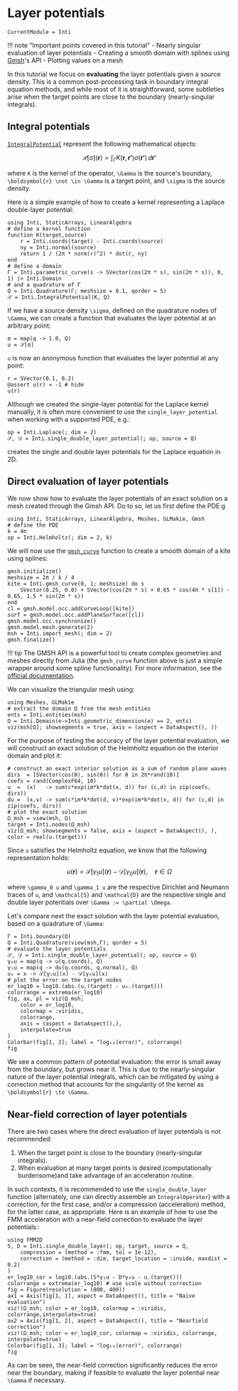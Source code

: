 # Layer potentials

```@meta
CurrentModule = Inti
```

!!! note "Important points covered in this tutorial"
    - Nearly singular evaluation of layer potentials
    - Creating a smooth domain with splines using [Gmsh](https://gmsh.info/)'s API
    - Plotting values on a mesh

In this tutorial we focus on **evaluating** the layer potentials given a source
density. This is a common post-processing task in boundary integral equation
methods, and while most of it is straightforward, some subtleties arise when the
target points are close to the boundary (nearly-singular integrals).

## Integral potentials

[`IntegralPotential`](@ref) represent the following mathematical objects:

```math
\mathcal{P}[\sigma](\boldsymbol{r}) = \int_{\Gamma} K(\boldsymbol{r}, \boldsymbol{r'}) \sigma(\boldsymbol{r'}) \, d\boldsymbol{r'}
```

where ``K`` is the kernel of the operator, ``\Gamma`` is the source's boundary,
``\boldsymbol{r} \not \in \Gamma`` is a target point, and ``\sigma`` is the
source density.

Here is a simple example of how to create a kernel representing a Laplace
double-layer potential:

```@example layer_potentials
using Inti, StaticArrays, LinearAlgebra
# define a kernel function
function K(target,source)
    r = Inti.coords(target) - Inti.coords(source)
    ny = Inti.normal(source)
    return 1 / (2π * norm(r)^2) * dot(r, ny)
end
# define a domain
Γ = Inti.parametric_curve(s -> SVector(cos(2π * s), sin(2π * s)), 0, 1) |> Inti.Domain
# and a quadrature of Γ
Q = Inti.Quadrature(Γ; meshsize = 0.1, qorder = 5)
𝒮 = Inti.IntegralPotential(K, Q)
```

If we have a source density ``\sigma``, defined on the quadrature nodes of
``\Gamma``, we can create a function that evaluates the layer potential at an
arbitrary point:

```@example layer_potentials
σ = map(q -> 1.0, Q)
u = 𝒮[σ]
```

`u` is now an anonymous function that evaluates the layer potential at any point:

```@example layer_potentials
r = SVector(0.1, 0.2)
@assert u(r) ≈ -1 # hide
u(r)
```

Although we created the single-layer potential for the Laplace kernel manually,
it is often more convenient to use the `single_layer_potential` when working
with a supported PDE, e.g.:

```@example layer_potentials
op = Inti.Laplace(; dim = 2)
𝒮, 𝒟 = Inti.single_double_layer_potential(; op, source = Q)
```

creates the single and double layer potentials for the Laplace equation in 2D.

## Direct evaluation of layer potentials

We now show how to evaluate the layer potentials of an exact solution on a mesh
created through the Gmsh API. Do to so, let us first define the PDE:g

```@example layer_potentials
using Inti, StaticArrays, LinearAlgebra, Meshes, GLMakie, Gmsh
# define the PDE
k = 4π
op = Inti.Helmholtz(; dim = 2, k)
```

We will now use the [`gmsh_curve`](@ref) function to create a smooth domain of a
kite using splines:

```@example layer_potentials
gmsh.initialize()
meshsize = 2π / k / 4
kite = Inti.gmsh_curve(0, 1; meshsize) do s
    SVector(0.25, 0.0) + SVector(cos(2π * s) + 0.65 * cos(4π * s[1]) - 0.65, 1.5 * sin(2π * s))
end
cl = gmsh.model.occ.addCurveLoop([kite])
surf = gmsh.model.occ.addPlaneSurface([cl])
gmsh.model.occ.synchronize()
gmsh.model.mesh.generate(2)
msh = Inti.import_mesh(; dim = 2)
gmsh.finalize()
```

!!! tip
    The GMSH API is a powerful tool to create complex geometries and meshes
    directly from Julia (the `gmsh_curve` function above is just a simple
    wrapper around some spline functionality). For more information, see the
    [official
    documentation](https://gmsh.info/doc/texinfo/gmsh.html#Gmsh-application-programming-interface).

We can visualize the triangular mesh using:

```@example layer_potentials
using Meshes, GLMakie
# extract the domain Ω from the mesh entities
ents = Inti.entities(msh)
Ω = Inti.Domain(e->Inti.geometric_dimension(e) == 2, ents)
viz(msh[Ω]; showsegments = true, axis = (aspect = DataAspect(), ))
```

For the purpose of testing the accuracy of the layer potential evaluation, we
will construct an exact solution of the Helmholtz equation on the interior
domain and plot it:

```@example layer_potentials
# construct an exact interior solution as a sum of random plane waves
dirs  = [SVector(cos(θ), sin(θ)) for θ in 2π*rand(10)]
coefs = rand(ComplexF64, 10)
u  =  (x)   -> sum(c*exp(im*k*dot(x, d)) for (c,d) in zip(coefs, dirs))
du =  (x,ν) -> sum(c*im*k*dot(d, ν)*exp(im*k*dot(x, d)) for (c,d) in zip(coefs, dirs))
# plot the exact solution
Ω_msh = view(msh, Ω)
target = Inti.nodes(Ω_msh)
viz(Ω_msh; showsegments = false, axis = (aspect = DataAspect(), ), color = real(u.(target)))
```

Since `u` satisfies the Helmholtz equation, we know that the following
representation holds:

```math
u(\boldsymbol{r}) = \mathcal{S}[\gamma_1 u](\boldsymbol{r}) - \mathcal{D}[\gamma_0 u](\boldsymbol{r}), \quad \boldsymbol{r} \in \Omega
```

where ``\gamma_0 u`` and ``\gamma_1 u`` are the respective Dirichlet and
Neumann traces of ``u``, and ``\mathcal{S}`` and ``\mathcal{D}`` are the respective
single and double layer potentials over ``\Gamma := \partial \Omega``.

Let's compare next the exact solution with the layer potential evaluation, based
on a quadrature of ``\Gamma``:

```@example layer_potentials
Γ = Inti.boundary(Ω)
Q = Inti.Quadrature(view(msh,Γ); qorder = 5)
# evaluate the layer potentials
𝒮, 𝒟 = Inti.single_double_layer_potential(; op, source = Q)
γ₀u = map(q -> u(q.coords), Q)
γ₁u = map(q -> du(q.coords, q.normal), Q)
uₕ = x -> 𝒮[γ₁u](x) - 𝒟[γ₀u](x)
# plot the error on the target nodes
er_log10 = log10.(abs.(u.(target) - uₕ.(target)))
colorrange = extrema(er_log10)
fig, ax, pl = viz(Ω_msh;
    color = er_log10,
    colormap = :viridis,
    colorrange,
    axis = (aspect = DataAspect(),),
    interpolate=true
)
Colorbar(fig[1, 2]; label = "log₁₀(error)", colorrange)
fig
```

We see a common pattern of potential evaluation: the error is small away from
the boundary, but grows near it. This is due to the nearly-singular nature of
the layer potential integrals, which can be mitigated by using a correction
method that accounts for the singularity of the kernel as ``\boldsymbol{r} \to
\Gamma``.

## Near-field correction of layer potentials

There are two cases where the direct evaluation of layer potentials is not
recommended:

1. When the target point is close to the boundary (nearly-singular integrals).
2. When evaluation at many target points is desired (computationally
   burdensome)and take advantage of an acceleration routine.

In such contexts, it is recommended to use the `single_double_layer` function
(alternately, one can directly assemble an `IntegralOperator`) with a
correction, for the first case, and/or a compression (acceleration) method, for
the latter case, as appropriate. Here is an example of how to use the FMM
acceleration with a near-field correction to evaluate the layer potentials::

```@example layer_potentials
using FMM2D
S, D = Inti.single_double_layer(; op, target, source = Q,
    compression = (method = :fmm, tol = 1e-12),
    correction = (method = :dim, target_location = :inside, maxdist = 0.2)
)
er_log10_cor = log10.(abs.(S*γ₁u - D*γ₀u - u.(target)))
colorrange = extrema(er_log10) # use scale without correction
fig = Figure(resolution = (800, 400))
ax1 = Axis(fig[1, 1], aspect = DataAspect(), title = "Naive evaluation")
viz!(Ω_msh; color = er_log10, colormap = :viridis, colorrange,interpolate=true)
ax2 = Axis(fig[1, 2], aspect = DataAspect(), title = "Nearfield correction")
viz!(Ω_msh; color = er_log10_cor, colormap = :viridis, colorrange, interpolate=true)
Colorbar(fig[1, 3]; label = "log₁₀(error)", colorrange)
fig
```

As can be seen, the near-field correction significantly reduces the error near
the boundary, making if feasible to evaluate the layer potential near ``\Gamma``
if necessary.
